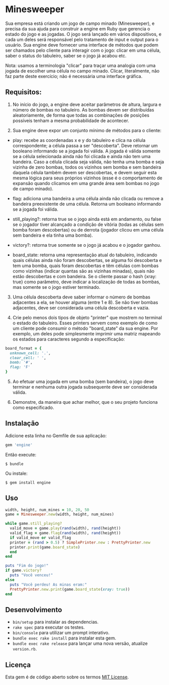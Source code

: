 # Minesweeper

Sua empresa está criando um jogo de campo minado (Minesweeper), e precisa da sua ajuda para construir a engine em Ruby 
que gerencia o estado do jogo e as jogadas. O jogo será lançado em vários dispositivos, e cada um deles será responsável 
pelo tratamento de input e output para o usuário. Sua engine deve fornecer uma interface de métodos que podem ser chamados 
pelo cliente para interagir com o jogo: clicar em uma célula, saber o status do tabuleiro, saber se o jogo já acabou etc.

Nota: usamos a terminologia "clicar" para traçar uma analogia com uma jogada de escolher uma célula no campo minado. 
Clicar, literalmente, não faz parte deste exercício; não é necessária uma interface gráfica.


## Requisitos:

1. No início do jogo, a engine deve aceitar parâmetros de altura, largura e número de bombas no tabuleiro. As bombas 
devem ser distribuídas aleatoriamente, de forma que todas as combinações de posições possíveis tenham a mesma probabilidade 
de acontecer.

2. Sua engine deve expor um conjunto mínimo de métodos para o cliente:

  - play: recebe as coordenadas x e y do tabuleiro e clica na célula correspondente; a célula passa a ser "descoberta". 
Deve retornar um booleano informando se a jogada foi válida. A jogada é válida somente se a célula selecionada ainda 
não foi clicada e ainda não tem uma bandeira. Caso a célula clicada seja válida, não tenha uma bomba e seja vizinha 
de zero bombas, todos os vizinhos sem bomba e sem bandeira daquela célula também devem ser descobertas, e devem seguir 
esta mesma lógica para seus próprios vizinhos (esse é o comportamento de expansão quando clicamos em uma grande área 
sem bombas no jogo de campo minado).

  - flag: adiciona uma bandeira a uma célula ainda não clicada ou remove a bandeira preexistente de uma célula. Retorna 
um booleano informando se a jogada foi válida.

  - still_playing?: retorna true se o jogo ainda está em andamento, ou false se o jogador tiver alcançado a condição de 
vitória (todas as células sem bomba foram descobertas) ou de derrota (jogador clicou em uma célula sem bandeira e ela tinha uma bomba).

  - victory?: retorna true somente se o jogo já acabou e o jogador ganhou.

  - board_state: retorna uma representação atual do tabuleiro, indicando quais células ainda não foram descobertas, 
se alguma foi descoberta e tem uma bomba, quais foram descobertas e têm células com bombas como vizinhas (indicar quantas 
são as vizinhas minadas), quais não estão descobertas e com bandeira. Se o cliente passar o hash {xray: true} como parâmetro, 
deve indicar a localização de todas as bombas, mas somente se o jogo estiver terminado.


3. Uma célula descoberta deve saber informar o número de bombas adjacentes a ela, se houver alguma (entre 1 e 8). Se não 
tiver bombas adjacentes, deve ser considerada uma célula descoberta e vazia.

4. Crie pelo menos dois tipos de objeto "printer" que mostrem no terminal o estado do tabuleiro. Esses printers servem 
como exemplo de como um cliente pode consumir o método "board_state" da sua engine. Por exemplo, um deles pode simplesmente 
imprimir uma matriz mapeando os estados para caracteres segundo a especificação:

```ruby
board_format = {
  unknown_cell: '.',
  clear_cell: ' ',
  bomb: '#',
  flag: 'F'
}
```

5. Ao efetuar uma jogada em uma bomba (sem bandeira), o jogo deve terminar e nenhuma outra jogada subsequente deve ser considerada válida.

6. Demonstre, da maneira que achar melhor, que o seu projeto funciona como especificado.

## Instalação

Adicione esta linha no Gemfile de sua aplicação:

```ruby
gem 'engine'
```

Então execute:

    $ bundle

Ou instale:

    $ gem install engine

## Uso

```ruby
width, height, num_mines = 10, 20, 50
game = Minesweeper.new(width, height, num_mines)

while game.still_playing?
  valid_move = game.play(rand(width), rand(height))
  valid_flag = game.flag(rand(width), rand(height))
  if valid_move or valid_flag
  printer = (rand > 0.5) ? SimplePrinter.new : PrettyPrinter.new
  printer.print(game.board_state)
  end
end

puts "Fim do jogo!"
if game.victory?
  puts "Você venceu!"
else
  puts "Você perdeu! As minas eram:"
  PrettyPrinter.new.print(game.board_state(xray: true))
end
```

## Desenvolvimento

* `bin/setup` para instalar as dependencias.
* `rake spec` para executar os testes. 
* `bin/console` para utilizar um prompt interativo.
* `bundle exec rake install` para instalar esta gem.
* `bundle exec rake release` para lançar uma nova versão, atualize `version.rb`.

## Licença

Esta gem é de código aberto sobre os termos [MIT License](http://opensource.org/licenses/MIT).

